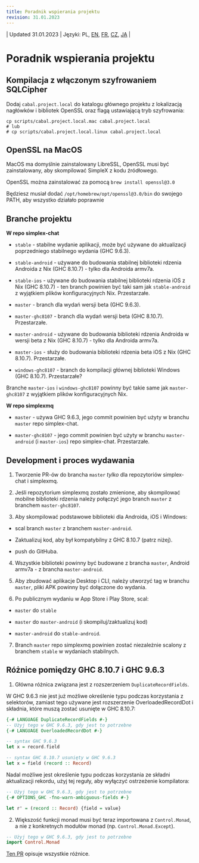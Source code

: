 ```yaml
---
title: Poradnik wspierania projektu
revision: 31.01.2023
---
```


| Updated 31.01.2023 | Języki: PL, [EN](/docs/CONTRIBUTING.md), [FR](/docs/lang/fr/CONTRIBUTING.md), [CZ](/docs/lang/cs/CONTRIBUTING.md), [JA](/docs/lang/ja/CONTRIBUTING.md) |

# Poradnik wspierania projektu

## Kompilacja z włączonym szyfrowaniem SQLCipher

Dodaj `cabal.project.local` do katalogu głównego projektu z lokalizacją nagłówków i bibliotek OpenSSL oraz flagą ustawiającą tryb szyfrowania:

```
cp scripts/cabal.project.local.mac cabal.project.local
# lub
# cp scripts/cabal.project.local.linux cabal.project.local
```

## OpenSSL na MacOS

MacOS ma domyślnie zainstalowany LibreSSL, OpenSSL musi być zainstalowany, aby skompilować SimpleX z kodu źródłowego.

OpenSSL można zainstalować za pomocą `brew install openssl@3.0`

Będziesz musiał dodać `/opt/homebrew/opt/openssl@3.0/bin` do swojego PATH, aby wszystko działało poprawnie


## Branche projektu

**W repo simplex-chat**


- `stable` - stabilne wydanie aplikacji, może być używane do aktualizacji poprzedniego stabilnego wydania (GHC 9.6.3).

- `stable-android` - używane do budowania stabilnej biblioteki rdzenia Androida z Nix (GHC 8.10.7) - tylko dla Androida armv7a.

- `stable-ios` - używane do budowania stabilnej biblioteki rdzenia iOS z Nix (GHC 8.10.7) - ten branch powinien być taki sam jak `stable-android` z wyjątkiem plików konfiguracyjnych Nix. Przestarzałe.

- `master` - branch dla wydań wersji beta (GHC 9.6.3).

- `master-ghc8107` - branch dla wydań wersji beta (GHC 8.10.7). Przestarzałe.

- `master-android` - używane do budowania biblioteki rdzenia Androida w wersji beta z Nix (GHC 8.10.7) - tylko dla Androida armv7a.

- `master-ios` - służy do budowania biblioteki rdzenia beta iOS z Nix (GHC 8.10.7). Przestarzałe.

- `windows-ghc8107` - branch do kompilacji głównej biblioteki Windows (GHC 8.10.7). Przestarzałe?

Branche `master-ios` i `windows-ghc8107` powinny być takie same jak `master-ghc8107` z wyjątkiem plików konfiguracyjnych Nix.

**W repo simplexmq**

- `master` - używa GHC 9.6.3, jego commit powinien być użyty w branchu `master` repo simplex-chat.

- `master-ghc8107` - jego commit powinien być użyty w branchu `master-android` (i `master-ios`) repo simplex-chat. Przestarzałe.

## Development i proces wydawania

1. Tworzenie PR-ów do brancha `master` _tylko_ dla repozytoriów simplex-chat i simplexmq.

2. Jeśli repozytorium simplexmq zostało zmienione, aby skompilować mobilne biblioteki rdzenia należy połączyć jego branch `master` z branchem `master-ghc8107`.

3. Aby skompilować podstawowe biblioteki dla Androida, iOS i Windows:

- scal branch `master` z branchem `master-android`.

- Zaktualizuj kod, aby był kompatybilny z GHC 8.10.7 (patrz niżej).

- push do GitHuba.

4. Wszystkie biblioteki powinny być budowane z brancha `master`, Android armv7a - z brancha `master-android`.

5. Aby zbudować aplikacje Desktop i CLI, należy utworzyć tag w branchu `master`, pliki APK powinny być dołączone do wydania.

6. Po publicznym wydaniu w App Store i Play Store, scal:

- `master` do `stable`

- `master` do `master-android` (i skompiluj/zaktualizuj kod)

- `master-android` do `stable-android`.

7. Branch `master` repo simplexmq powinien zostać niezależnie scalony z branchem `stable` w wydaniach stabilnych.


## Różnice pomiędzy GHC 8.10.7 i GHC 9.6.3

1. Główna różnica związana jest z rozszerzeniem `DuplicateRecordFields`.

W GHC 9.6.3 nie jest już możliwe określenie typu podczas korzystania z selektorów, zamiast tego używane jest rozszerzenie OverloadedRecordDot i składnia, które muszą zostać usunięte w GHC 8.10.7:

```haskell
{-# LANGUAGE DuplicateRecordFields #-}
-- Użyj tego w GHC 9.6.3, gdy jest to potrzebne
{-# LANGUAGE OverloadedRecordDot #-}

-- syntax GHC 9.6.3
let x = record.field

-- syntax GHC 8.10.7 usunięty w GHC 9.6.3
let x = field (record :: Record)
```

Nadal możliwe jest określenie typu podczas korzystania ze składni aktualizacji rekordu, użyj tej reguły, aby wyłączyć ostrzeżenie kompilatora:

```haskell
-- Użyj tego w GHC 9.6.3, gdy jest to potrzebne
{-# OPTIONS_GHC -fno-warn-ambiguous-fields #-}

let r' = (record :: Record) {field = value}
```

2. Większość funkcji monad musi być teraz importowana z `Control.Monad`, a nie z konkretnych modułów monad (np. `Control.Monad.Except`).

```haskell
-- Użyj tego w GHC 9.6.3, gdy jest to potrzebne
import Control.Monad
```

[Ten PR](https://github.com/simplex-chat/simplex-chat/pull/2975/files) opisuje wszystkie różnice.

